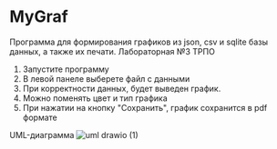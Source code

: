 # MyGraf
Программа для формирования графиков из json, csv и sqlite базы данных, а также их печати.
Лабораторная №3 ТРПО
1) Запустите программу
2) В левой панеле выберете файл с данными
3) При корректности данных, будет выведен график.
4) Можно поменять цвет и тип графика
5) При нажатии на кнопку "Сохранить", график сохранится в pdf формате


UML-диаграмма
![uml drawio (1)](https://github.com/hot-play/MyGraf/assets/95357084/ce487d9f-b66f-4ec6-8b71-1cf6205083de)
